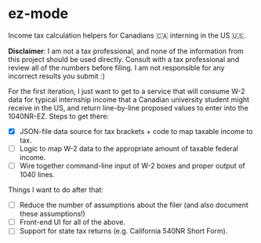 # ez-mode

Income tax calculation helpers for Canadians 🇨🇦 interning in the US 🇺🇸.

**Disclaimer**: I am not a tax professional, and none of the information from this project should be used directly. Consult with a tax professional and review all of the numbers before filing. I am not responsible for any incorrect results you submit :)

For the first iteration, I just want to get to a service that will consume W-2 data for typical internship income that a Canadian university student might receive in the US, and return line-by-line proposed values to enter into the 1040NR-EZ. Steps to get there:

- [x] JSON-file data source for tax brackets + code to map taxable income to tax.
- [ ] Logic to map W-2 data to the appropriate amount of taxable federal income.
- [ ] Wire together command-line input of W-2 boxes and proper output of 1040 lines.

Things I want to do after that:

- [ ] Reduce the number of assumptions about the filer (and also document these assumptions!)
- [ ] Front-end UI for all of the above.
- [ ] Support for state tax returns (e.g. California 540NR Short Form).
